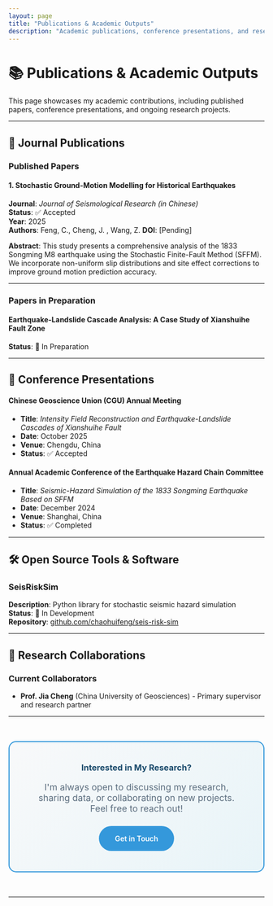 ```yaml
---
layout: page
title: "Publications & Academic Outputs"
description: "Academic publications, conference presentations, and research contributions in earthquake simulation and geohazard research"
---
```


# 📚 Publications & Academic Outputs

This page showcases my academic contributions, including published papers, conference presentations, and ongoing research projects.

---

## 📖 Journal Publications

### Published Papers

#### 1. Stochastic Ground-Motion Modelling for Historical Earthquakes
**Journal**: *Journal of Seismological Research (in Chinese)*  
**Status**: ✅ Accepted  
**Year**: 2025  
**Authors**: Feng, C., Cheng, J. ,  Wang, Z.
**DOI**: [Pending]  

**Abstract**: This study presents a comprehensive analysis of the 1833 Songming M8 earthquake using the Stochastic Finite-Fault Method (SFFM). We incorporate non-uniform slip distributions and site effect corrections to improve ground motion prediction accuracy.

---

### Papers in Preparation

#### Earthquake-Landslide Cascade Analysis: A Case Study of Xianshuihe Fault Zone
**Status**: 🔄 In Preparation  


---

## 🎤 Conference Presentations


#### Chinese Geoscience Union (CGU) Annual Meeting
- **Title**: *Intensity Field Reconstruction and Earthquake-Landslide Cascades of Xianshuihe Fault*  
- **Date**: October 2025  
- **Venue**: Chengdu, China  
- **Status**: ✅ Accepted  


#### Annual Academic Conference of the Earthquake Hazard Chain Committee
- **Title**: *Seismic-Hazard Simulation of the 1833 Songming Earthquake Based on SFFM*  
- **Date**: December 2024  
- **Venue**: Shanghai, China  
- **Status**: ✅ Completed  

---

## 🛠️ Open Source Tools & Software

### SeisRiskSim
**Description**: Python library for stochastic seismic hazard simulation  
**Status**: 🔄 In Development  
**Repository**: [github.com/chaohuifeng/seis-risk-sim](https://github.com/chaohuifeng/seis-risk-sim-sffm-exsim)  

---

## 🔬 Research Collaborations

### Current Collaborators
- **Prof. Jia Cheng** (China University of Geosciences) - Primary supervisor and research partner

---

<div class="publication-cta">
  <h3>Interested in My Research?</h3>
  <p>I'm always open to discussing my research, sharing data, or collaborating on new projects. Feel free to reach out!</p>
  <a href="/contact" class="cta-button">Get in Touch</a>
</div>

---

<style>
.publication-cta {
  background: linear-gradient(135deg, #f8f9fa 0%, #e8f4f8 100%);
  padding: 2.5rem;
  border-radius: 15px;
  text-align: center;
  margin: 3rem 0;
  border: 2px solid #3498db;
}

.publication-cta h3 {
  color: #1a4a6b;
  border: none;
  margin-top: 0;
}

.publication-cta p {
  font-size: 1.1rem;
  color: #5a6c7d;
  margin-bottom: 1.5rem;
}

.cta-button {
  display: inline-block;
  padding: 1rem 2rem;
  background: #3498db;
  color: white;
  border-radius: 25px;
  text-decoration: none;
  font-weight: 600;
  transition: all 0.3s ease;
}

.cta-button:hover {
  background: #1a4a6b;
  transform: translateY(-2px);
  box-shadow: 0 4px 15px rgba(52,152,219,0.4);
}
</style>

